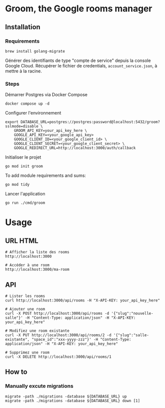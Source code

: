 # Groom, the Google rooms manager

## Installation

### Requirements

```shell
brew install golang-migrate
```

Générer des identifiants de type "compte de service" depuis la console Google Cloud.
Récupérer le fichier de credentials, `account_service.json`, à mettre à la racine.

### Steps

Démarrer Postgres via Docker Compose

```shell
docker compose up -d
```

Configurer l'environnement

```shell
export DATABASE_URL=postgres://postgres:password@localhost:5432/groom?sslmode=disable \
    GROOM_API_KEY=your_api_key_here \
    GOOGLE_API_KEY=<your_google_api_key>
    GOOGLE_CLIENT_ID=<your_google_client_id> \
    GOOGLE_CLIENT_SECRET=<your_google_client_secret> \
    GOOGLE_REDIRECT_URL=http://localhost:3000/auth/callback
```

Initialiser le projet

```shell
go mod init groom
```

To add module requirements and sums:

```shell
go mod tidy
```

Lancer l'application

```shell
go run ./cmd/groom
````

# Usage

## URL HTML

```shell
# Afficher la liste des rooms
http://localhost:3000

# Accéder à une room 
http://localhost:3000/ma-room
```

## API

```shell
# Lister les rooms
curl http://localhost:3000/api/rooms -H "X-API-KEY: your_api_key_here" 

# Ajouter une room
curl -X POST http://localhost:3000/api/rooms -d '{"slug":"nouvelle-salle"}' -H "Content-Type: application/json" -H "X-API-KEY: your_api_key_here" 

# Modifiez une room existante
curl -X PUT http://localhost:3000/api/rooms/2 -d '{"slug":"salle-existante", "space_id":"xxx-yyyy-zzz"}' -H "Content-Type: application/json" -H "X-API-KEY: your_api_key_here" 

# Supprimez une room
curl -X DELETE http://localhost:3000/api/rooms/1
```


## How to

### Manually excute migrations

```shell
migrate -path ./migrations -database ${DATABASE_URL} up
migrate -path ./migrations -database ${DATABASE_URL} down [1]
```
